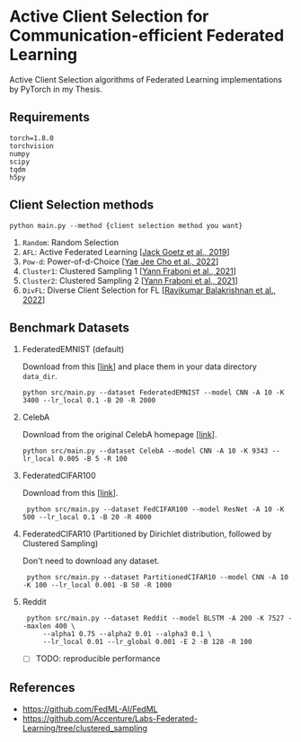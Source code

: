 ﻿# Active Client Selection for Communication-efficient Federated Learning
Active Client Selection algorithms of Federated Learning implementations by PyTorch in my Thesis.

## Requirements
```shell
torch=1.8.0
torchvision
numpy
scipy
tqdm
h5py
```

## Client Selection methods
```shell
python main.py --method {client selection method you want}
```

 1. ```Random```: Random Selection
 2. ```AFL```: Active Federated Learning [[Jack Goetz et al., 2019](https://arxiv.org/pdf/1909.12641.pdf)]
 3. ```Pow-d```: Power-of-d-Choice [[Yae Jee Cho et al., 2022](https://arxiv.org/pdf/2010.01243.pdf)]
 4. ```Cluster1```: Clustered Sampling 1 [[Yann Fraboni et al., 2021](http://proceedings.mlr.press/v139/fraboni21a/fraboni21a.pdf)]
 5. ```Cluster2```: Clustered Sampling 2 [[Yann Fraboni et al., 2021](http://proceedings.mlr.press/v139/fraboni21a/fraboni21a.pdf)]
 6. ```DivFL```: Diverse Client Selection for FL [[Ravikumar Balakrishnan et al., 2022](https://openreview.net/pdf?id=nwKXyFvaUm)]

## Benchmark Datasets

1. FederatedEMNIST (default)

   Download from this [[link](https://github.com/FedML-AI/FedML/blob/master/python/fedml/data/FederatedEMNIST/download_federatedEMNIST.sh)] and place them in your data directory ```data_dir```.
    
    ```shell
    python src/main.py --dataset FederatedEMNIST --model CNN -A 10 -K 3400 --lr_local 0.1 -B 20 -R 2000 
   ```

2. CelebA
   
   Download from the original CelebA homepage [[link](https://mmlab.ie.cuhk.edu.hk/projects/CelebA.html)].

   ```shell
   python src/main.py --dataset CelebA --model CNN -A 10 -K 9343 --lr_local 0.005 -B 5 -R 100
   ```

3. FederatedCIFAR100
   
   Download from this [[link](https://github.com/FedML-AI/FedML/blob/master/python/fedml/data/fed_cifar100/download_fedcifar100.sh)].

   ```shell
    python src/main.py --dataset FedCIFAR100 --model ResNet -A 10 -K 500 --lr_local 0.1 -B 20 -R 4000 
   ```

4. FederatedCIFAR10 (Partitioned by Dirichlet distribution, followed by Clustered Sampling)

   Don't need to download any dataset.
    
   ```shell
    python src/main.py --dataset PartitionedCIFAR10 --model CNN -A 10 -K 100 --lr_local 0.001 -B 50 -R 1000 
   ```

5. Reddit

   ```shell
    python src/main.py --dataset Reddit --model BLSTM -A 200 -K 7527 --maxlen 400 \
        --alpha1 0.75 --alpha2 0.01 --alpha3 0.1 \
        --lr_local 0.01 --lr_global 0.001 -E 2 -B 128 -R 100
   ```
   
   - [ ] TODO: reproducible performance

## References
 - https://github.com/FedML-AI/FedML 
 - https://github.com/Accenture/Labs-Federated-Learning/tree/clustered_sampling
